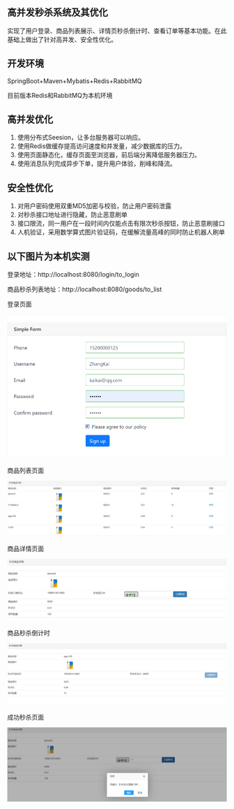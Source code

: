 ## 高并发秒杀系统及其优化

实现了用户登录、商品列表展示、详情页秒杀倒计时、查看订单等基本功能。在此基础上做出了针对高并发、安全性优化。

## 开发环境				
SpringBoot+Maven+Mybatis+Redis+RabbitMQ 

目前版本Redis和RabbitMQ为本机环境

## 高并发优化
1. 使用分布式Seesion，让多台服务器可以响应。
2. 使用Redis做缓存提高访问速度和并发量，减少数据库的压力。
3. 使用页面静态化，缓存页面至浏览器，前后端分离降低服务器压力。
4. 使用消息队列完成异步下单，提升用户体验，削峰和降流。

## 安全性优化
1. 对用户密码使用双重MD5加密与校验，防止用户密码泄露
2. 对秒杀接口地址进行隐藏，防止恶意刷单
3. 接口限流，同一用户在一段时间内仅能点击有限次秒杀按钮，防止恶意刷接口
4. 人机验证，采用数学算式图片验证码，在缓解流量高峰的同时防止机器人刷单

## 以下图片为本机实测

登录地址：http://localhost:8080/login/to_login

商品秒杀列表地址：http://localhost:8080/goods/to_list

登录页面

![Image text](https://github.com/nkai141119/seckill_pro/blob/master/showimgs/login.png)

商品列表页面

![Image text](https://github.com/nkai141119/seckill_pro/blob/master/showimgs/list.png)

商品详情页面

![Image text](https://github.com/nkai141119/seckill_pro/blob/master/showimgs/goodsdetail.png)

商品秒杀倒计时

![Image text](https://github.com/nkai141119/seckill_pro/blob/master/showimgs/wait.png)

成功秒杀页面

![Image text](https://github.com/nkai141119/seckill_pro/blob/master/showimgs/miaoshasuccess.png)


